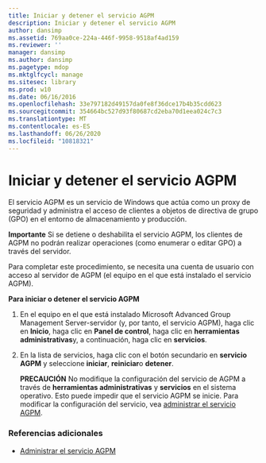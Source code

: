 ```yaml
---
title: Iniciar y detener el servicio AGPM
description: Iniciar y detener el servicio AGPM
author: dansimp
ms.assetid: 769aa0ce-224a-446f-9958-9518af4ad159
ms.reviewer: ''
manager: dansimp
ms.author: dansimp
ms.pagetype: mdop
ms.mktglfcycl: manage
ms.sitesec: library
ms.prod: w10
ms.date: 06/16/2016
ms.openlocfilehash: 33e797182d49157da0fe8f36dce17b4b35cdd623
ms.sourcegitcommit: 354664bc527d93f80687cd2eba70d1eea024c7c3
ms.translationtype: MT
ms.contentlocale: es-ES
ms.lasthandoff: 06/26/2020
ms.locfileid: "10818321"
---
```

# Iniciar y detener el servicio AGPM


El servicio AGPM es un servicio de Windows que actúa como un proxy de seguridad y administra el acceso de clientes a objetos de directiva de grupo (GPO) en el entorno de almacenamiento y producción.

**Importante**  Si se detiene o deshabilita el servicio AGPM, los clientes de AGPM no podrán realizar operaciones (como enumerar o editar GPO) a través del servidor.

 

Para completar este procedimiento, se necesita una cuenta de usuario con acceso al servidor de AGPM (el equipo en el que está instalado el servicio AGPM).

**Para iniciar o detener el servicio AGPM**

1.  En el equipo en el que está instalado Microsoft Advanced Group Management Server-servidor (y, por tanto, el servicio AGPM), haga clic en **Inicio**, haga clic en **Panel de control**, haga clic en **herramientas administrativas**y, a continuación, haga clic en **servicios**.

2.  En la lista de servicios, haga clic con el botón secundario en **servicio AGPM** y seleccione **iniciar**, **reiniciar**o **detener**.

    **PRECAUCIÓN**  No modifique la configuración del servicio de AGPM a través de **herramientas administrativas** y **servicios** en el sistema operativo. Esto puede impedir que el servicio AGPM se inicie. Para modificar la configuración del servicio, vea [administrar el servicio AGPM](managing-the-agpm-service.md).

     

### Referencias adicionales

-   [Administrar el servicio AGPM](managing-the-agpm-service.md)

 

 






